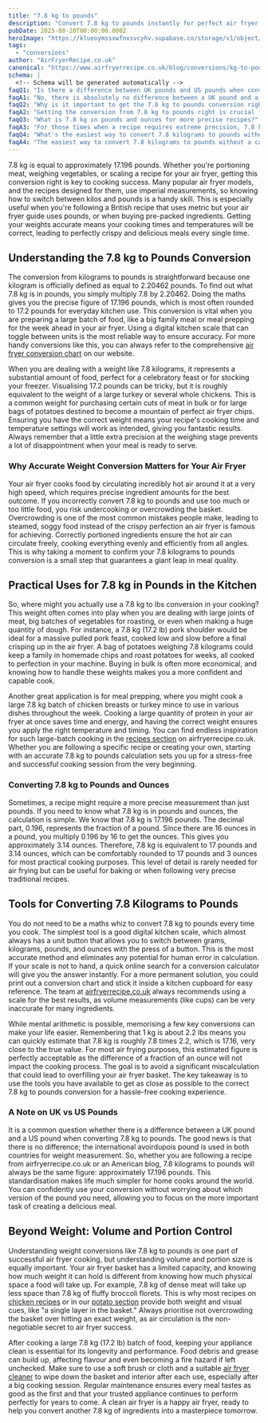 ```yaml
---
title: "7.8 kg to pounds"
description: "Convert 7.8 kg to pounds instantly for perfect air fryer portions. Get accurate results and handy cooking tips for your recipes today."
pubDate: 2025-08-20T00:00:00.000Z
heroImage: "https://klueoymssxwfnxsvcyhv.supabase.co/storage/v1/object/public/Shmucket/7-8-kg-to-pounds.webp"
tags:
  - "conversions"
author: "AirFryerRecipe.co.uk"
canonical: "https://www.airfryerrecipe.co.uk/blog/conversions/kg-to-pounds/7-8-kg-to-pounds"
schema: |
  <!-- Schema will be generated automatically -->
faqQ1: "Is there a difference between UK pounds and US pounds when converting 7.8 kg?"
faqA1: "No, there is absolutely no difference between a UK pound and a US pound when converting weight. The international avoirdupois pound is the standard unit used in both countries for measuring mass. Therefore, whether you are in Britain or the United States, converting 7.8 kilograms to pounds will always give you the exact same result: approximately 17.196 pounds. You can use this conversion with complete confidence no matter where your recipe originates from."
faqQ2: "Why is it important to get the 7.8 kg to pounds conversion right for air frying?"
faqA2: "Getting the conversion from 7.8 kg to pounds right is crucial for air frying because it directly impacts cooking time and basket capacity. Air fryers rely on hot air circulating freely around food to cook it quickly and evenly. If you miscalculate and overload the basket with too much food, the air cannot circulate properly, resulting in steamed, soggy, and unevenly cooked results. An accurate weight ensures you portion your ingredients correctly, matching the recipe's intended cooking time and temperature for perfect, crispy food every time."
faqQ3: "What is 7.8 kg in pounds and ounces for more precise recipes?"
faqA3: "For those times when a recipe requires extreme precision, 7.8 kg breaks down into pounds and ounces. The full conversion is approximately 17.196 pounds. To find the ounces, you take the decimal portion (0.196) and multiply it by 16, as there are 16 ounces in one pound. This calculation gives you roughly 3.14 ounces. Therefore, 7.8 kg is equivalent to 17 pounds and just over 3 ounces. For almost all air frying purposes, however, using the rounded figure of 17.2 pounds is perfectly sufficient."
faqQ4: "What's the easiest way to convert 7.8 kilograms to pounds without a calculator?"
faqA4: "The easiest way to convert 7.8 kilograms to pounds without a calculator is to use a simple rule of thumb: remember that 1 kilogram is approximately equal to 2.2 pounds. Then, just multiply 7.8 by 2.2. Doing this quick mental maths (7.8 x 2 = 15.6, and 7.8 x 0.2 = 1.56, then add them together: 15.6 + 1.56 = 17.16) gives you a very close estimate of 17.16 pounds. This is perfectly accurate enough for portioning ingredients for your air fryer, where being a fraction of an ounce out will not affect the cooking process."
---
```

<p>7.8 kg is equal to approximately 17.196 pounds. Whether you're portioning meat, weighing vegetables, or scaling a recipe for your air fryer, getting this conversion right is key to cooking success. Many popular air fryer models, and the recipes designed for them, use imperial measurements, so knowing how to switch between kilos and pounds is a handy skill. This is especially useful when you're following a British recipe that uses metric but your air fryer guide uses pounds, or when buying pre-packed ingredients. Getting your weights accurate means your cooking times and temperatures will be correct, leading to perfectly crispy and delicious meals every single time.</p>

<h2>Understanding the 7.8 kg to Pounds Conversion</h2>
<p>The conversion from kilograms to pounds is straightforward because one kilogram is officially defined as equal to 2.20462 pounds. To find out what 7.8 kg is in pounds, you simply multiply 7.8 by 2.20462. Doing the maths gives you the precise figure of 17.196 pounds, which is most often rounded to 17.2 pounds for everyday kitchen use. This conversion is vital when you are preparing a large batch of food, like a big family meal or meal prepping for the week ahead in your air fryer. Using a digital kitchen scale that can toggle between units is the most reliable way to ensure accuracy. For more handy conversions like this, you can always refer to the comprehensive <a href="https://www.airfryerrecipe.co.uk/air-fryer-conversion-chart">air fryer conversion chart</a> on our website.</p>
<p>When you are dealing with a weight like 7.8 kilograms, it represents a substantial amount of food, perfect for a celebratory feast or for stocking your freezer. Visualising 17.2 pounds can be tricky, but it is roughly equivalent to the weight of a large turkey or several whole chickens. This is a common weight for purchasing certain cuts of meat in bulk or for large bags of potatoes destined to become a mountain of perfect air fryer chips. Ensuring you have the correct weight means your recipe's cooking time and temperature settings will work as intended, giving you fantastic results. Always remember that a little extra precision at the weighing stage prevents a lot of disappointment when your meal is ready to serve.</p>

<h3>Why Accurate Weight Conversion Matters for Your Air Fryer</h3>
<p>Your air fryer cooks food by circulating incredibly hot air around it at a very high speed, which requires precise ingredient amounts for the best outcome. If you incorrectly convert 7.8 kg to pounds and use too much or too little food, you risk undercooking or overcrowding the basket. Overcrowding is one of the most common mistakes people make, leading to steamed, soggy food instead of the crispy perfection an air fryer is famous for achieving. Correctly portioned ingredients ensure the hot air can circulate freely, cooking everything evenly and efficiently from all angles. This is why taking a moment to confirm your 7.8 kilograms to pounds conversion is a small step that guarantees a giant leap in meal quality.</p>

<h2>Practical Uses for 7.8 kg in Pounds in the Kitchen</h2>
<p>So, where might you actually use a 7.8 kg to lbs conversion in your cooking? This weight often comes into play when you are dealing with large joints of meat, big batches of vegetables for roasting, or even when making a huge quantity of dough. For instance, a 7.8 kg (17.2 lb) pork shoulder would be ideal for a massive pulled pork feast, cooked low and slow before a final crisping up in the air fryer. A bag of potatoes weighing 7.8 kilograms could keep a family in homemade chips and roast potatoes for weeks, all cooked to perfection in your machine. Buying in bulk is often more economical, and knowing how to handle these weights makes you a more confident and capable cook.</p>
<p>Another great application is for meal prepping, where you might cook a large 7.8 kg batch of chicken breasts or turkey mince to use in various dishes throughout the week. Cooking a large quantity of protein in your air fryer at once saves time and energy, and having the correct weight ensures you apply the right temperature and timing. You can find endless inspiration for such large-batch cooking in the <a href="https://www.airfryerrecipe.co.uk/recipes">recipes section</a> on airfryerrecipe.co.uk. Whether you are following a specific recipe or creating your own, starting with an accurate 7.8 kg to pounds calculation sets you up for a stress-free and successful cooking session from the very beginning.</p>

<h3>Converting 7.8 kg to Pounds and Ounces</h3>
<p>Sometimes, a recipe might require a more precise measurement than just pounds. If you need to know what 7.8 kg is in pounds and ounces, the calculation is simple. We know that 7.8 kg is 17.196 pounds. The decimal part, 0.196, represents the fraction of a pound. Since there are 16 ounces in a pound, you multiply 0.196 by 16 to get the ounces. This gives you approximately 3.14 ounces. Therefore, 7.8 kg is equivalent to 17 pounds and 3.14 ounces, which can be comfortably rounded to 17 pounds and 3 ounces for most practical cooking purposes. This level of detail is rarely needed for air frying but can be useful for baking or when following very precise traditional recipes.</p>

<h2>Tools for Converting 7.8 Kilograms to Pounds</h2>
<p>You do not need to be a maths whiz to convert 7.8 kg to pounds every time you cook. The simplest tool is a good digital kitchen scale, which almost always has a unit button that allows you to switch between grams, kilograms, pounds, and ounces with the press of a button. This is the most accurate method and eliminates any potential for human error in calculation. If your scale is not to hand, a quick online search for a conversion calculator will give you the answer instantly. For a more permanent solution, you could print out a conversion chart and stick it inside a kitchen cupboard for easy reference. The team at <a href="https://www.airfryerrecipe.co.uk/">airfryerrecipe.co.uk</a> always recommends using a scale for the best results, as volume measurements (like cups) can be very inaccurate for many ingredients.</p>
<p>While mental arithmetic is possible, memorising a few key conversions can make your life easier. Remembering that 1 kg is about 2.2 lbs means you can quickly estimate that 7.8 kg is roughly 7.8 times 2.2, which is 17.16, very close to the true value. For most air frying purposes, this estimated figure is perfectly acceptable as the difference of a fraction of an ounce will not impact the cooking process. The goal is to avoid a significant miscalculation that could lead to overfilling your air fryer basket. The key takeaway is to use the tools you have available to get as close as possible to the correct 7.8 kg to pounds conversion for a hassle-free cooking experience.</p>

<h3>A Note on UK vs US Pounds</h3>
<p>It is a common question whether there is a difference between a UK pound and a US pound when converting 7.8 kg to pounds. The good news is that there is no difference; the international avoirdupois pound is used in both countries for weight measurement. So, whether you are following a recipe from airfryerrecipe.co.uk or an American blog, 7.8 kilograms to pounds will always be the same figure: approximately 17.196 pounds. This standardisation makes life much simpler for home cooks around the world. You can confidently use your conversion without worrying about which version of the pound you need, allowing you to focus on the more important task of creating a delicious meal.</p>

<h2>Beyond Weight: Volume and Portion Control</h2>
<p>Understanding weight conversions like 7.8 kg to pounds is one part of successful air fryer cooking, but understanding volume and portion size is equally important. Your air fryer basket has a limited capacity, and knowing how much weight it can hold is different from knowing how much physical space a food will take up. For example, 7.8 kg of dense meat will take up less space than 7.8 kg of fluffy broccoli florets. This is why most recipes on <a href="https://www.airfryerrecipe.co.uk/recipe-category/chicken">chicken recipes</a> or in our <a href="https://www.airfryerrecipe.co.uk/recipe-category/potatoes">potato section</a> provide both weight and visual cues, like "a single layer in the basket." Always prioritise not overcrowding the basket over hitting an exact weight, as air circulation is the non-negotiable secret to air fryer success.</p>
<p>After cooking a large 7.8 kg (17.2 lb) batch of food, keeping your appliance clean is essential for its longevity and performance. Food debris and grease can build up, affecting flavour and even becoming a fire hazard if left unchecked. Make sure to use a soft brush or cloth and a suitable <a href="https://www.airfryerrecipe.co.uk/air-fryer-cleaner">air fryer cleaner</a> to wipe down the basket and interior after each use, especially after a big cooking session. Regular maintenance ensures every meal tastes as good as the first and that your trusted appliance continues to perform perfectly for years to come. A clean air fryer is a happy air fryer, ready to help you convert another 7.8 kg of ingredients into a masterpiece tomorrow.</p>
